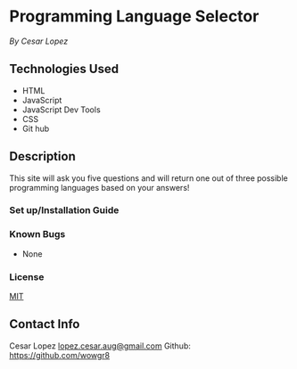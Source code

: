 # Programming Language Selector #
_By Cesar Lopez_

## Technologies Used ##

* HTML
* JavaScript
* JavaScript Dev Tools
* CSS
* Git hub

## Description ##

This site will ask you five questions and will return one out of three possible programming languages based on your answers!

### Set up/Installation Guide ###



### Known Bugs ###

* None

### License ###

[MIT](https://opensource.org/licenses/MIT)

## Contact Info ##

Cesar Lopez <lopez.cesar.aug@gmail.com>
Github: https://github.com/wowgr8